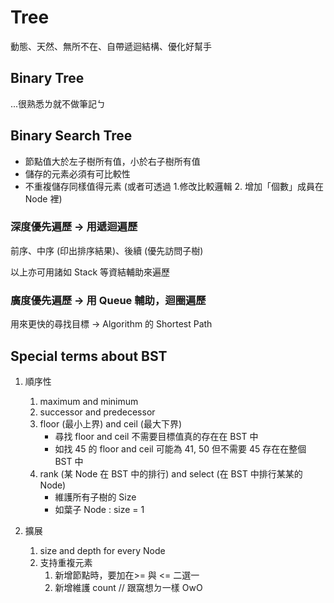 # Tree

動態、天然、無所不在、自帶遞迴結構、優化好幫手

## Binary Tree

...很熟悉ㄌ就不做筆記ㄅ

## Binary Search Tree

* 節點值大於左子樹所有值，小於右子樹所有值
* 儲存的元素必須有可比較性
* 不重複儲存同樣值得元素 (或者可透過 1.修改比較邏輯 2. 增加「個數」成員在 Node 裡)


### 深度優先遍歷 -> 用遞迴遍歷

前序、中序 (印出排序結果)、後續 (優先訪問子樹)

以上亦可用諸如 Stack 等資結輔助來遍歷

### 廣度優先遍歷 -> 用 Queue 輔助，迴圈遍歷

用來更快的尋找目標 -> Algorithm 的 Shortest Path

## Special terms about BST

1. 順序性
   1. maximum and minimum
   2. successor and predecessor
   3. floor (最小上界) and ceil (最大下界) 
      * 尋找 floor and ceil 不需要目標值真的存在在 BST 中
      * 如找 45 的 floor and ceil 可能為 41, 50 但不需要 45 存在在整個 BST 中
   4. rank (某 Node 在 BST 中的排行) and select (在 BST 中排行某某的 Node)
      * 維護所有子樹的 Size
      * 如葉子 Node : size = 1

2. 擴展
   1. size and depth for every Node
   2. 支持重複元素
      1. 新增節點時，要加在>= 與 <= 二選一
      2. 新增維護 count // 跟窩想ㄉ一樣 OwO
